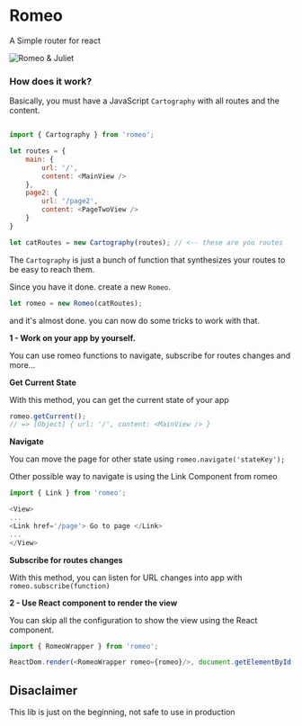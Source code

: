 # Romeo 
A Simple router for react

![Romeo & Juliet](https://upload.wikimedia.org/wikipedia/commons/thumb/5/55/Romeo_and_juliet_brown.jpg/110px-Romeo_and_juliet_brown.jpg)

### How does it work?
Basically, you must have a JavaScript `Cartography` with all routes and the content.

```javascript

import { Cartography } from 'romeo';

let routes = {
    main: {
        url: '/',
        content: <MainView />
    },
    page2: {
        url: '/page2',
        content: <PageTwoView />
    }
}

let catRoutes = new Cartography(routes); // <-- these are you routes
```

The `Cartography` is just a bunch of function that synthesizes your routes to be easy to reach them.

Since you have it done. create a new `Romeo`.

```javascript
let romeo = new Romeo(catRoutes);
```
and it's almost done. you can now do some tricks to work with that.

**1 - Work on your app by yourself.**

You can use romeo functions to navigate, subscribe for routes changes and more...

**Get Current State**

With this method, you can get the current state of your app
    
```javascript
romeo.getCurrent(); 
// => [Object] { url: '/', content: <MainView /> } 
```

**Navigate**

You can move the page for other state using `romeo.navigate('stateKey');`

Other possible way to navigate is using the Link Component from romeo

```javascript
import { Link } from 'romeo';

<View>
...
<Link href='/page'> Go to page </Link>
...
</View>
```

**Subscribe for routes changes**
 
With this method, you can listen for URL changes into app with `romeo.subscribe(function)`

**2 - Use React component to render the view**

You can skip all the configuration to show the view using the React component.

```javascript
import { RomeoWrapper } from 'romeo';

ReactDom.render(<RomeoWrapper romeo={romeo}/>, document.getElementById('id'));
```

## Disaclaimer
This lib is just on the beginning, not safe to use in production

